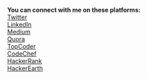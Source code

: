 **You can connect with me on these platforms:** <br>
[Twitter](https://twitter.com/t_anmol_t)<br>
[LinkedIn](https://www.linkedin.com/in/anmol-tomer-cc/)<br>
[Medium](https://medium.com/@anmol_tomer)<br>
[Quora](https://www.quora.com/profile/Anmol-Tomer)<br>
[TopCoder](https://https://www.topcoder.com/members/Anmol_Tomer/)<br>
[CodeChef](https://www.codechef.com/users/anmol_tomer_cc)<br>
[HackerRank](https://www.codechef.com/users/anmol_tomer_cc)<br>
[HackerEarth](https://www.hackerearth.com/@Anmol_Tomer)<br>
